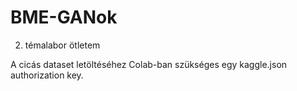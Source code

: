 # BME-GANok
2. témalabor ötletem 

A cicás dataset letöltéséhez Colab-ban szükséges egy kaggle.json authorization key.
